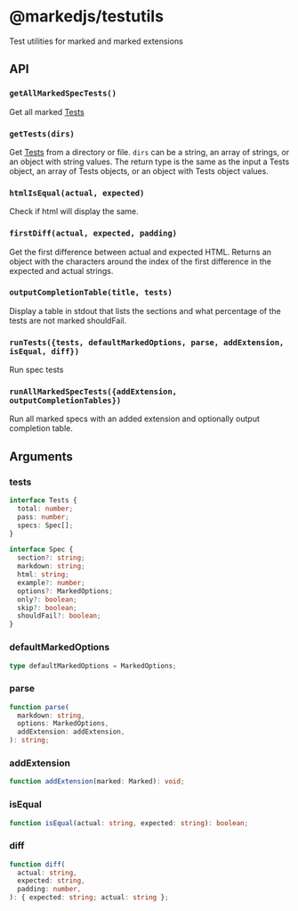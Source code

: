 # @markedjs/testutils

Test utilities for marked and marked extensions

## API

### `getAllMarkedSpecTests()`

Get all marked [Tests](#tests)

### `getTests(dirs)`

Get [Tests](#tests) from a directory or file.
`dirs` can be a string, an array of strings, or an object with string values.
The return type is the same as the input a Tests object, an array of Tests objects, or an object with Tests object values.

### `htmlIsEqual(actual, expected)`

Check if html will display the same.

### `firstDiff(actual, expected, padding)`

Get the first difference between actual and expected HTML. Returns an object with the characters around the index of the first difference in the expected and actual strings.

### `outputCompletionTable(title, tests)`

Display a table in stdout that lists the sections and what percentage of the tests are not marked shouldFail.

### `runTests({tests, defaultMarkedOptions, parse, addExtension, isEqual, diff})`

Run spec tests

### `runAllMarkedSpecTests({addExtension, outputCompletionTables})`

Run all marked specs with an added extension and optionally output completion table.

## Arguments

### tests

```ts
interface Tests {
  total: number;
  pass: number;
  specs: Spec[];
}

interface Spec {
  section?: string;
  markdown: string;
  html: string;
  example?: number;
  options?: MarkedOptions;
  only?: boolean;
  skip?: boolean;
  shouldFail?: boolean;
}
```

### defaultMarkedOptions

```ts
type defaultMarkedOptions = MarkedOptions;
```

### parse

```ts
function parse(
  markdown: string,
  options: MarkedOptions,
  addExtension: addExtension,
): string;
```

### addExtension

```ts
function addExtension(marked: Marked): void;
```

### isEqual

```ts
function isEqual(actual: string, expected: string): boolean;
```

### diff

```ts
function diff(
  actual: string,
  expected: string,
  padding: number,
): { expected: string; actual: string };
```

